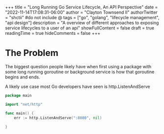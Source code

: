 +++
title = "Long Running Go Service Lifecycle, An API Perspective"
date = "2022-11-14T17:08:31-06:00"
author = "Clayton Townsend II"
authorTwitter = "shctii" #do not include @
tags = ["go", "golang", "lifecycle management", "api design"]
description = "A overview of different approaches to exposing service lifecycles to a user of an api"
showFullContent = false
draft = true
readingTime = true
hideComments = false
+++

# The Problem

The biggest question people likely have when first using a package with some long running goroutine or background service is how that goroutine begins and ends.

A likely use case most Go developers have seen is http.ListenAndServe

```go
package main

import "net/http"

func main() {
	err := http.ListenAndServe(":8080", nil)
	
}
```
